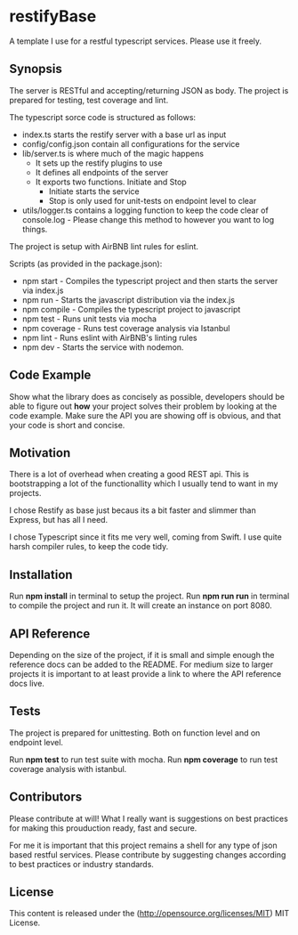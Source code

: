 # restifyBase
A template I use for a restful typescript services. Please use it freely.

## Synopsis

The server is RESTful and accepting/returning JSON as body. The project is prepared for testing, test coverage and lint.

The typescript sorce code is structured as follows:
- index.ts starts the restify server with a base url as input
- config/config.json contain all configurations for the service
- lib/server.ts is where much of the magic happens
    - It sets up the restify plugins to use
    - It defines all endpoints of the server
    - It exports two functions. Initiate and Stop
        - Initiate starts the service
        - Stop is only used for unit-tests on endpoint level to clear 
- utils/logger.ts contains a logging function to keep the code clear of console.log - Please change this method to however you want to log things. 

The project is setup with AirBNB lint rules for eslint.

Scripts (as provided in the package.json):
- npm start - Compiles the typescript project and then starts the server via index.js
- npm run - Starts the javascript distribution via the index.js
- npm compile - Compiles the typescript project to javascript
- npm test - Runs unit tests via mocha
- npm coverage - Runs test coverage analysis via Istanbul
- npm lint - Runs eslint with AirBNB's linting rules
- npm dev - Starts the service with nodemon.

## Code Example

Show what the library does as concisely as possible, developers should be able to figure out **how** your project solves their problem by looking at the code example. Make sure the API you are showing off is obvious, and that your code is short and concise.

## Motivation

There is a lot of overhead when creating a good REST api. This is bootstrapping a lot of the functionallity which I usually tend to want in my projects.

I chose Restify as base just becaus its a bit faster and slimmer than Express, but has all I need.

I chose Typescript since it fits me very well, coming from Swift. I use quite harsh compiler rules, to keep the code tidy.

## Installation

Run **npm install** in terminal to setup the project.
Run **npm run run** in terminal to compile the project and run it. It will create an instance on port 8080.

## API Reference

Depending on the size of the project, if it is small and simple enough the reference docs can be added to the README. For medium size to larger projects it is important to at least provide a link to where the API reference docs live.

## Tests

The project is prepared for unittesting. Both on function level and on endpoint level.

Run **npm test** to run test suite with mocha.
Run **npm coverage** to run test coverage analysis with istanbul.

## Contributors

Please contribute at will! What I really want is suggestions on best practices for making this prouduction ready, fast and secure.

For me it is important that this project remains a shell for any type of json based restful services. Please contribute by suggesting changes according to best practices or industry standards.

## License

This content is released under the (http://opensource.org/licenses/MIT) MIT License.
